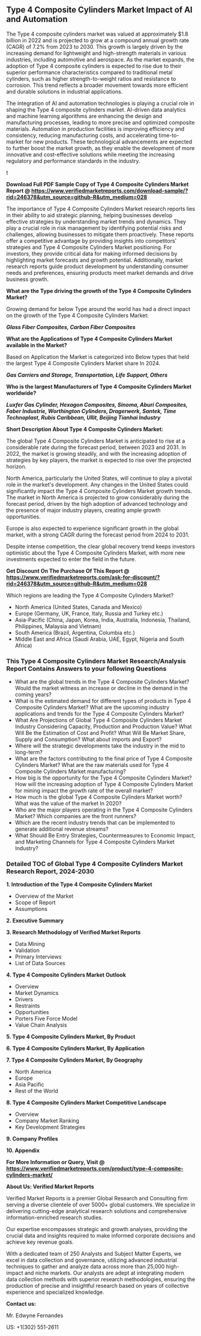 <h2>Type 4 Composite Cylinders Market Impact of AI and Automation</h2><p>The Type 4 composite cylinders market was valued at approximately $1.8 billion in 2022 and is projected to grow at a compound annual growth rate (CAGR) of 7.2% from 2023 to 2030. This growth is largely driven by the increasing demand for lightweight and high-strength materials in various industries, including automotive and aerospace. As the market expands, the adoption of Type 4 composite cylinders is expected to rise due to their superior performance characteristics compared to traditional metal cylinders, such as higher strength-to-weight ratios and resistance to corrosion. This trend reflects a broader movement towards more efficient and durable solutions in industrial applications.</p><p>The integration of AI and automation technologies is playing a crucial role in shaping the Type 4 composite cylinders market. AI-driven data analytics and machine learning algorithms are enhancing the design and manufacturing processes, leading to more precise and optimized composite materials. Automation in production facilities is improving efficiency and consistency, reducing manufacturing costs, and accelerating time-to-market for new products. These technological advancements are expected to further boost the market growth, as they enable the development of more innovative and cost-effective solutions while meeting the increasing regulatory and performance standards in the industry.</p>t</p><p id="" class=""><strong>Download Full PDF Sample Copy of Type 4 Composite Cylinders Market Report @ <a href="https://www.verifiedmarketreports.com/download-sample/?rid=246378&utm_source=github-R&utm_medium=028" target="_blank">https://www.verifiedmarketreports.com/download-sample/?rid=246378&utm_source=github-R&utm_medium=028</a></strong></p><p>The importance of&nbsp;Type 4 Composite Cylinders Market research reports lies in their ability to aid strategic planning, helping businesses develop effective strategies by understanding market trends and dynamics. They play a crucial role in risk management by identifying potential risks and challenges, allowing businesses to mitigate them proactively. These reports offer a competitive advantage by providing insights into competitors' strategies and Type 4 Composite Cylinders Market positioning. For investors, they provide critical data for making informed decisions by highlighting market forecasts and growth potential. Additionally, market research reports guide product development by understanding consumer needs and preferences, ensuring products meet market demands and drive business growth.</p><p><strong>What are the&nbsp;Type driving the growth of the Type 4 Composite Cylinders Market?</strong></p><p id="" class="">Growing demand for below Type around the world has had a direct impact on the growth of the Type 4 Composite Cylinders Market:</p><em><strong>Glass Fiber Composites, Carbon Fiber Composites</strong></em></p><strong>What are the&nbsp;Applications&nbsp;of Type 4 Composite Cylinders Market available in the Market?</strong></p><p id="" class="">Based on Application the Market is categorized into Below types that held the largest Type 4 Composite Cylinders Market share In 2024.</p><em><strong>Gas Carriers and Storage, Transportation, Life Support, Others</strong></em></p><strong>Who is the largest Manufacturers of Type 4 Composite Cylinders Market worldwide?</strong></p><p><em><strong>Luxfer Gas Cylinder, Hexagon Composites, Sinoma, Aburi Composites, Faber Industrie, Worthington Cylinders, Dragerwerk, Santek, Time Technoplast, Rubis Caribbean, Ullit, Beijing Tianhai Industry</strong></em></p><p id="" class=""><strong>Short Description About Type 4 Composite Cylinders Market:</strong></p><p>The global Type 4 Composite Cylinders Market is anticipated to rise at a considerable rate during the forecast period, between 2023 and 2031. In 2022, the market is growing steadily, and with the increasing adoption of strategies by key players, the market is expected to rise over the projected horizon.</p><p>North America, particularly the United States, will continue to play a pivotal role in the market's development. Any changes in the United States could significantly impact the Type 4 Composite Cylinders Market growth trends. The market in North America is projected to grow considerably during the forecast period, driven by the high adoption of advanced technology and the presence of major industry players, creating ample growth opportunities.</p><p>Europe is also expected to experience significant growth in the global market, with a strong CAGR during the forecast period from 2024 to 2031.</p><p>Despite intense competition, the clear global recovery trend keeps investors optimistic about the Type 4 Composite Cylinders Market, with more new investments expected to enter the field in the future.</p><p id="" class=""><strong>Get Discount On The Purchase Of This Report @ <a href="https://www.verifiedmarketreports.com/ask-for-discount/?rid=246378&utm_source=github-R&utm_medium=028" target="_blank">https://www.verifiedmarketreports.com/ask-for-discount/?rid=246378&utm_source=github-R&utm_medium=028</a></strong></p>Which regions are leading the Type 4 Composite Cylinders Market?</p><ul><li>North America (United States, Canada and Mexico)</li><li>Europe (Germany, UK, France, Italy, Russia and Turkey etc.)</li><li>Asia-Pacific (China, Japan, Korea, India, Australia, Indonesia, Thailand, Philippines, Malaysia and Vietnam)</li><li>South America (Brazil, Argentina, Columbia etc.)</li><li>Middle East and Africa (Saudi Arabia, UAE, Egypt, Nigeria and South Africa)</li></ul><h3 id="" class="">This Type 4 Composite Cylinders Market Research/Analysis Report Contains Answers to your following Questions</h3><ul><li>What are the global trends in the Type 4 Composite Cylinders Market? Would the market witness an increase or decline in the demand in the coming years?</li><li>What is the estimated demand for different types of products in Type 4 Composite Cylinders Market? What are the upcoming industry applications and trends for the Type 4 Composite Cylinders Market?</li><li>What Are Projections of Global Type 4 Composite Cylinders Market Industry Considering Capacity, Production and Production Value? What Will Be the Estimation of Cost and Profit? What Will Be Market Share, Supply and Consumption? What about imports and Export?</li><li>Where will the strategic developments take the industry in the mid to long-term?</li><li>What are the factors contributing to the final price of Type 4 Composite Cylinders Market? What are the raw materials used for Type 4 Composite Cylinders Market manufacturing?</li><li>How big is the opportunity for the Type 4 Composite Cylinders Market? How will the increasing adoption of Type 4 Composite Cylinders Market for mining impact the growth rate of the overall market?</li><li>How much is the global Type 4 Composite Cylinders Market worth? What was the value of the market In 2020?</li><li>Who are the major players operating in the Type 4 Composite Cylinders Market? Which companies are the front runners?</li><li>Which are the recent industry trends that can be implemented to generate additional revenue streams?</li><li>What Should Be Entry Strategies, Countermeasures to Economic Impact, and Marketing Channels for Type 4 Composite Cylinders Market Industry?</li></ul><h3 id="" class="">Detailed TOC of Global Type 4 Composite Cylinders Market Research Report, 2024-2030</h3><p id="" class=""><strong>1. Introduction of the Type 4 Composite Cylinders Market</strong></p><ul><li>Overview of the Market</li><li>Scope of Report</li><li>Assumptions</li></ul><p id="" class=""><strong>2. Executive Summary</strong></p><p id="" class=""><strong>3. Research Methodology of Verified Market Reports</strong></p><ul><li>Data Mining</li><li>Validation</li><li>Primary Interviews</li><li>List of Data Sources</li></ul><p id="" class=""><strong>4. Type 4 Composite Cylinders Market Outlook</strong></p><ul><li>Overview</li><li>Market Dynamics</li><li>Drivers</li><li>Restraints</li><li>Opportunities</li><li>Porters Five Force Model</li><li>Value Chain Analysis</li></ul><p id="" class=""><strong>5. Type 4 Composite Cylinders Market, By Product</strong></p><p id="" class=""><strong>6. Type 4 Composite Cylinders Market, By Application</strong></p><p id="" class=""><strong>7. Type 4 Composite Cylinders Market, By Geography</strong></p><ul><li>North America</li><li>Europe</li><li>Asia Pacific</li><li>Rest of the World</li></ul><p id="" class=""><strong>8. Type 4 Composite Cylinders Market Competitive Landscape</strong></p><ul><li>Overview</li><li>Company Market Ranking</li><li>Key Development Strategies</li></ul><p id="" class=""><strong>9. Company Profiles</strong></p><p id="" class=""><strong>10. Appendix</strong></p><p id="" class=""><strong>For More Information or Query, Visit @ <a href="https://www.verifiedmarketreports.com/product/type-4-composite-cylinders-market/" target="_blank">https://www.verifiedmarketreports.com/product/type-4-composite-cylinders-market/</a></strong></p><p id="" class=""><strong>About Us: Verified Market Reports</strong></p><p id="" class="">Verified Market Reports is a premier Global Research and Consulting firm serving a diverse clientele of over 5000+ global customers. We specialize in delivering cutting-edge analytical research solutions and comprehensive information-enriched research studies.</p><p id="" class="">Our expertise encompasses strategic and growth analyses, providing the crucial data and insights required to make informed corporate decisions and achieve key revenue goals.</p><p id="" class="">With a dedicated team of 250 Analysts and Subject Matter Experts, we excel in data collection and governance, utilizing advanced industrial techniques to gather and analyze data across more than 25,000 high-impact and niche markets. Our analysts are adept at integrating modern data collection methods with superior research methodologies, ensuring the production of precise and insightful research based on years of collective experience and specialized knowledge.</p><p id="" class=""><strong>Contact us:</strong></p><p id="" class="">Mr. Edwyne Fernandes</p><p id="" class="">US: +1(302) 551-2611</p>